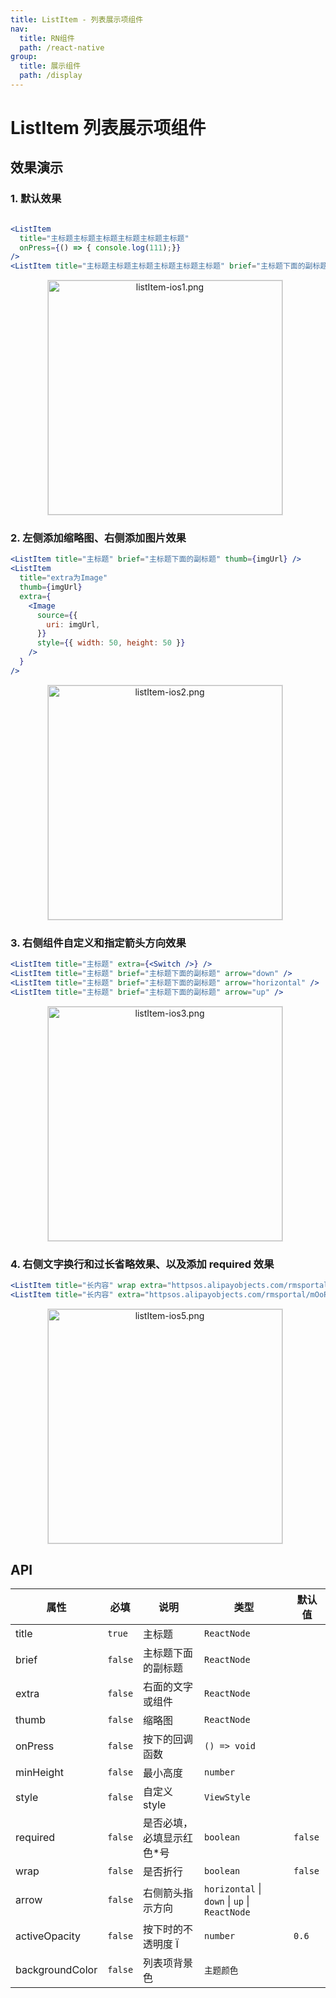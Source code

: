 ```yaml
---
title: ListItem - 列表展示项组件
nav:
  title: RN组件
  path: /react-native
group:
  title: 展示组件
  path: /display
---
```


# ListItem 列表展示项组件

## 效果演示

### 1. 默认效果

```jsx | pure

<ListItem
  title="主标题主标题主标题主标题主标题主标题"
  onPress={() => { console.log(111);}}
/>
<ListItem title="主标题主标题主标题主标题主标题主标题" brief="主标题下面的副标题主标题下面的副标题" />

```

<center>
  <figure>
    <img
      alt="listItem-ios1.png"
      src="https://td-dev-public.oss-cn-hangzhou.aliyuncs.com/maoyes-app/1643179745264648352.png"
      style="width: 375px; margin-right: 10px; border: 1px solid #ddd;"
    />
  </figure>
</center>

### 2. 左侧添加缩略图、右侧添加图片效果

```jsx | pure
<ListItem title="主标题" brief="主标题下面的副标题" thumb={imgUrl} />
<ListItem
  title="extra为Image"
  thumb={imgUrl}
  extra={
    <Image
      source={{
        uri: imgUrl,
      }}
      style={{ width: 50, height: 50 }}
    />
  }
/>
```

<center>
  <figure>
    <img
      alt="listItem-ios2.png"
      src="https://td-dev-public.oss-cn-hangzhou.aliyuncs.com/maoyes-app/1643179903725799716.png"
      style="width: 375px; margin-right: 10px; border: 1px solid #ddd;"
    />
  </figure>
</center>

### 3. 右侧组件自定义和指定箭头方向效果

```jsx | pure
<ListItem title="主标题" extra={<Switch />} />
<ListItem title="主标题" brief="主标题下面的副标题" arrow="down" />
<ListItem title="主标题" brief="主标题下面的副标题" arrow="horizontal" />
<ListItem title="主标题" brief="主标题下面的副标题" arrow="up" />
```

<center>
  <figure>
    <img
      alt="listItem-ios3.png"
      src="https://td-dev-public.oss-cn-hangzhou.aliyuncs.com/maoyes-app/1643180063998650000.png"
      style="width: 375px; margin-right: 10px; border: 1px solid #ddd;"
    />
  </figure>
</center>

### 4. 右侧文字换行和过长省略效果、以及添加 required 效果

```jsx | pure
<ListItem title="长内容" wrap extra="httpsos.alipayobjects.com/rmsportal/mOoPurdIfmcuqtr.png" required />
<ListItem title="长内容" extra="httpsos.alipayobjects.com/rmsportal/mOoPurdIfmcuqtr.png" arrow="horizontal" />
```

<center>
  <figure>
    <img
      alt="listItem-ios5.png"
      src="https://td-dev-public.oss-cn-hangzhou.aliyuncs.com/maoyes-app/1643180141868574568.png"
      style="width: 375px; margin-right: 10px; border: 1px solid #ddd;"
    />
  </figure>
</center>

## API

| 属性            | 必填    | 说明                       | 类型                                          | 默认值  |
| --------------- | ------- | -------------------------- | --------------------------------------------- | ------- |
| title           | `true`  | 主标题                     | `ReactNode`                                   |         |
| brief           | `false` | 主标题下面的副标题         | `ReactNode`                                   |         |
| extra           | `false` | 右面的文字或组件           | `ReactNode`                                   |         |
| thumb           | `false` | 缩略图                     | `ReactNode`                                   |         |
| onPress         | `false` | 按下的回调函数             | `() => void`                                  |         |
| minHeight       | `false` | 最小高度                   | `number`                                      |         |
| style           | `false` | 自定义 style               | `ViewStyle`                                   |         |
| required        | `false` | 是否必填，必填显示红色\*号 | `boolean`                                     | `false` |
| wrap            | `false` | 是否折行                   | `boolean`                                     | `false` |
| arrow           | `false` | 右侧箭头指示方向           | `horizontal` \| `down` \| `up` \| `ReactNode` |         |
| activeOpacity   | `false` | 按下时的不透明度 Ï         | `number`                                      | `0.6`   |
| backgroundColor | `false` | 列表项背景色               | `主题颜色`                                    |         |
